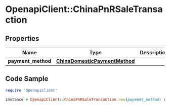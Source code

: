 # OpenapiClient::ChinaPnRSaleTransaction

## Properties

Name | Type | Description | Notes
------------ | ------------- | ------------- | -------------
**payment_method** | [**ChinaDomesticPaymentMethod**](ChinaDomesticPaymentMethod.md) |  | 

## Code Sample

```ruby
require 'OpenapiClient'

instance = OpenapiClient::ChinaPnRSaleTransaction.new(payment_method: null)
```


